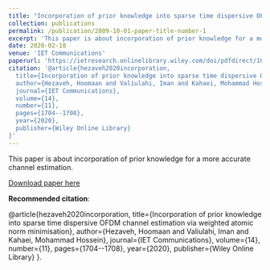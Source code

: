```yaml
---
title: "Incorporation of prior knowledge into sparse time dispersive OFDM channel estimation via weighted atomic norm minimisation"
collection: publications
permalink: /publication/2009-10-01-paper-title-number-1
excerpt: 'This paper is about incorporation of prior knowledge for a more accurate channel estimation.'
date: 2020-02-18
venue: 'IET Communications'
paperurl: 'https://ietresearch.onlinelibrary.wiley.com/doi/pdfdirect/10.1049/iet-com.2019.0430'
citation: '@article{hezaveh2020incorporation,
  title={Incorporation of prior knowledge into sparse time dispersive OFDM channel estimation via weighted atomic norm minimisation},
  author={Hezaveh, Hoomaan and Valiulahi, Iman and Kahaei, Mohammad Hossein},
  journal={IET Communications},
  volume={14},
  number={11},
  pages={1704--1708},
  year={2020},
  publisher={Wiley Online Library}
}'
---
```

This paper is about incorporation of prior knowledge for a more accurate channel estimation.

[Download paper here]([http://academicpages.github.io/files/paper1.pdf](https://ietresearch.onlinelibrary.wiley.com/doi/pdfdirect/10.1049/iet-com.2019.0430))

**Recommended citation**: 

@article{hezaveh2020incorporation,
  title={Incorporation of prior knowledge into sparse time dispersive OFDM channel estimation via weighted atomic norm minimisation},
  author={Hezaveh, Hoomaan and Valiulahi, Iman and Kahaei, Mohammad Hossein},
  journal={IET Communications},
  volume={14},
  number={11},
  pages={1704--1708},
  year={2020},
  publisher={Wiley Online Library}
}.
